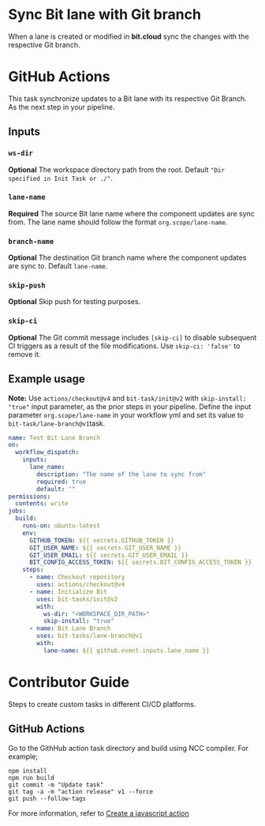 # Sync Bit lane with Git branch

When a lane is created or modified in **bit.cloud** sync the changes with the respective Git branch.

# GitHub Actions

This task synchronize updates to a Bit lane with its respective Git Branch. As the next step in your pipeline.

## Inputs

### `ws-dir`

**Optional** The workspace directory path from the root. Default `"Dir specified in Init Task or ./"`.

### `lane-name`

**Required** The source Bit lane name where the component updates are sync from. The lane name should follow the format `org.scope/lane-name`.

### `branch-name`

**Optional** The destination Git branch name where the component updates are sync to. Default `lane-name`.

### `skip-push`

**Optional** Skip push for testing purposes.

### `skip-ci`

**Optional** The Git commit message includes `[skip-ci]` to disable subsequent CI triggers as a result of the file modifications. Use `skip-ci: 'false'` to remove it.

## Example usage

**Note:** Use `actions/checkout@v4` and `bit-task/init@v2` with `skip-install: "true"` input parameter, as the prior steps in your pipeline. Define the input parameter `org.scope/lane-name` in your workflow yml and set its value to `bit-task/lane-branch@v1`task.

```yaml
name: Test Bit Lane Branch
on:
  workflow_dispatch:
    inputs:
      lane_name:
        description: "The name of the lane to sync from"
        required: true
        default: ""
permissions:
  contents: write
jobs:
  build:
    runs-on: ubuntu-latest
    env:
      GITHUB_TOKEN: ${{ secrets.GITHUB_TOKEN }}
      GIT_USER_NAME: ${{ secrets.GIT_USER_NAME }}
      GIT_USER_EMAIL: ${{ secrets.GIT_USER_EMAIL }}
      BIT_CONFIG_ACCESS_TOKEN: ${{ secrets.BIT_CONFIG_ACCESS_TOKEN }}
    steps:
      - name: Checkout repository
        uses: actions/checkout@v4
      - name: Initialize Bit
        uses: bit-tasks/init@v2
        with:
          ws-dir: "<WORKSPACE_DIR_PATH>"
          skip-install: "true"
      - name: Bit Lane Branch
        uses: bit-tasks/lane-branch@v1
        with:
          lane-name: ${{ github.event.inputs.lane_name }}
```

# Contributor Guide

Steps to create custom tasks in different CI/CD platforms.

## GitHub Actions

Go to the GithHub action task directory and build using NCC compiler. For example;

```
npm install
npm run build
git commit -m "Update task"
git tag -a -m "action release" v1 --force
git push --follow-tags
```

For more information, refer to [Create a javascript action](https://docs.github.com/en/actions/creating-actions/creating-a-javascript-action)
